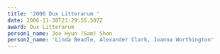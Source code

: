 ```yaml
---
title: '2006 Dux Litterarum '
date: 2006-11-30T23:29:55.507Z
award: Dux Litterarum
person1_name: Joo Hyun (Sam) Shon
person2_name: 'Linda Beadle, Alexander Clark, Joanna Worthington'
---
```


